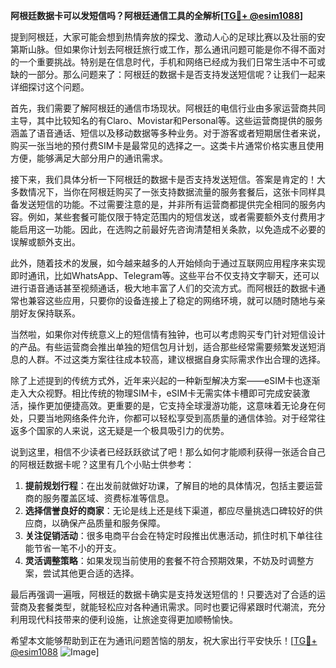 **阿根廷数据卡可以发短信吗？阿根廷通信工具的全解析[[TG💪+ @esim1088](https://t.me/s/esim1088)]**

提到阿根廷，大家可能会想到热情奔放的探戈、激动人心的足球比赛以及壮丽的安第斯山脉。但如果你计划去阿根廷旅行或工作，那么通讯问题可能是你不得不面对的一个重要挑战。特别是在信息时代，手机和网络已经成为我们日常生活中不可或缺的一部分。那么问题来了：阿根廷的数据卡是否支持发送短信呢？让我们一起来详细探讨这个问题。

首先，我们需要了解阿根廷的通信市场现状。阿根廷的电信行业由多家运营商共同主导，其中比较知名的有Claro、Movistar和Personal等。这些运营商提供的服务涵盖了语音通话、短信以及移动数据等多种业务。对于游客或者短期居住者来说，购买一张当地的预付费SIM卡是最常见的选择之一。这类卡片通常价格实惠且使用方便，能够满足大部分用户的通讯需求。

接下来，我们具体分析一下阿根廷的数据卡是否支持发送短信。答案是肯定的！大多数情况下，当你在阿根廷购买了一张支持数据流量的服务套餐后，这张卡同样具备发送短信的功能。不过需要注意的是，并非所有运营商都提供完全相同的服务内容。例如，某些套餐可能仅限于特定范围内的短信发送，或者需要额外支付费用才能启用这一功能。因此，在选购之前最好先咨询清楚相关条款，以免造成不必要的误解或额外支出。

此外，随着技术的发展，如今越来越多的人开始倾向于通过互联网应用程序来实现即时通讯，比如WhatsApp、Telegram等。这些平台不仅支持文字聊天，还可以进行语音通话甚至视频通话，极大地丰富了人们的交流方式。而阿根廷的数据卡通常也兼容这些应用，只要你的设备连接上了稳定的网络环境，就可以随时随地与亲朋好友保持联系。

当然啦，如果你对传统意义上的短信情有独钟，也可以考虑购买专门针对短信设计的产品。有些运营商会推出单独的短信包月计划，适合那些经常需要频繁发送短消息的人群。不过这类方案往往成本较高，建议根据自身实际需求作出合理的选择。

除了上述提到的传统方式外，近年来兴起的一种新型解决方案——eSIM卡也逐渐走入大众视野。相比传统的物理SIM卡，eSIM卡无需实体卡槽即可完成安装激活，操作更加便捷高效。更重要的是，它支持全球漫游功能，这意味着无论身在何处，只要当地网络条件允许，你都可以轻松享受到高质量的通信体验。对于经常往返多个国家的人来说，这无疑是一个极具吸引力的优势。

说到这里，相信不少读者已经跃跃欲试了吧！那么如何才能顺利获得一张适合自己的阿根廷数据卡呢？这里有几个小贴士供参考：

1. **提前规划行程**：在出发前就做好功课，了解目的地的具体情况，包括主要运营商的服务覆盖区域、资费标准等信息。
2. **选择信誉良好的商家**：无论是线上还是线下渠道，都应尽量挑选口碑较好的供应商，以确保产品质量和服务保障。
3. **关注促销活动**：很多电商平台会在特定时段推出优惠活动，抓住时机下单往往能节省一笔不小的开支。
4. **灵活调整策略**：如果发现当前使用的套餐不符合预期效果，不妨及时调整方案，尝试其他更合适的选择。

最后再强调一遍哦，阿根廷的数据卡确实是支持发送短信的！只要选对了合适的运营商及套餐类型，就能轻松应对各种通讯需求。同时也要记得紧跟时代潮流，充分利用现代科技带来的便利设施，让旅途变得更加顺畅愉快。

希望本文能够帮助到正在为通讯问题苦恼的朋友，祝大家出行平安快乐！[[TG💪+ @esim1088](https://t.me/s/esim1088) ![Image](https://i.postimg.cc/4NQfJmqS/Snipaste-2025-05-13-00-14-12.png)]